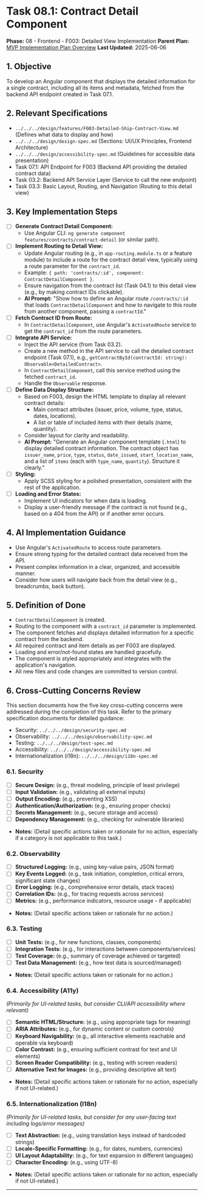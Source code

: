 # Task 08.1: Contract Detail Component

**Phase:** 08 - Frontend - F003: Detailed View Implementation
**Parent Plan:** [MVP Implementation Plan Overview](../00-mvp-implementation-plan-overview.md)
**Last Updated:** 2025-06-06

## 1. Objective

To develop an Angular component that displays the detailed information for a single contract, including all its items and metadata, fetched from the backend API endpoint created in Task 07.1.

## 2. Relevant Specifications

*   `../../../design/features/F003-Detailed-Ship-Contract-View.md` (Defines what data to display and how)
*   `../../../design/design-spec.md` (Sections: UI/UX Principles, Frontend Architecture)
*   `../../../design/accessibility-spec.md` (Guidelines for accessible data presentation)
*   Task 07.1: API Endpoint for F003 (Backend API providing the detailed contract data)
*   Task 03.2: Backend API Service Layer (Service to call the new endpoint)
*   Task 03.3: Basic Layout, Routing, and Navigation (Routing to this detail view)

## 3. Key Implementation Steps

*   [ ] **Generate Contract Detail Component:**
    *   Use Angular CLI: `ng generate component features/contracts/contract-detail` (or similar path).
*   [ ] **Implement Routing to Detail View:**
    *   Update Angular routing (e.g., in `app-routing.module.ts` or a feature module) to include a route for the contract detail view, typically using a route parameter for the `contract_id`.
    *   Example: `{ path: 'contracts/:id', component: ContractDetailComponent }`.
    *   Ensure navigation from the contract list (Task 04.1) to this detail view (e.g., by making contract IDs clickable).
    *   **AI Prompt:** "Show how to define an Angular route `/contracts/:id` that loads `ContractDetailComponent` and how to navigate to this route from another component, passing a `contractId`."
*   [ ] **Fetch Contract ID from Route:**
    *   In `ContractDetailComponent`, use Angular's `ActivatedRoute` service to get the `contract_id` from the route parameters.
*   [ ] **Integrate API Service:**
    *   Inject the API service (from Task 03.2).
    *   Create a new method in the API service to call the detailed contract endpoint (Task 07.1), e.g., `getContractById(contractId: string): Observable<DetailedContract>`.
    *   In `ContractDetailComponent`, call this service method using the fetched `contract_id`.
    *   Handle the `Observable` response.
*   [ ] **Define Data Display Structure:**
    *   Based on F003, design the HTML template to display all relevant contract details:
        *   Main contract attributes (issuer, price, volume, type, status, dates, locations).
        *   A list or table of included items with their details (name, quantity).
    *   Consider layout for clarity and readability.
    *   **AI Prompt:** "Generate an Angular component template (`.html`) to display detailed contract information. The contract object has `issuer_name`, `price`, `type`, `status`, `date_issued`, `start_location_name`, and a list of `items` (each with `type_name`, `quantity`). Structure it clearly."
*   [ ] **Styling:**
    *   Apply SCSS styling for a polished presentation, consistent with the rest of the application.
*   [ ] **Loading and Error States:**
    *   Implement UI indicators for when data is loading.
    *   Display a user-friendly message if the contract is not found (e.g., based on a 404 from the API) or if another error occurs.

## 4. AI Implementation Guidance

*   Use Angular's `ActivatedRoute` to access route parameters.
*   Ensure strong typing for the detailed contract data received from the API.
*   Present complex information in a clear, organized, and accessible manner.
*   Consider how users will navigate back from the detail view (e.g., breadcrumbs, back button).

## 5. Definition of Done

*   `ContractDetailComponent` is created.
*   Routing to the component with a `contract_id` parameter is implemented.
*   The component fetches and displays detailed information for a specific contract from the backend.
*   All required contract and item details as per F003 are displayed.
*   Loading and error/not-found states are handled gracefully.
*   The component is styled appropriately and integrates with the application's navigation.
*   All new files and code changes are committed to version control.

## 6. Cross-Cutting Concerns Review

This section documents how the five key cross-cutting concerns were addressed during the completion of this task. Refer to the primary specification documents for detailed guidance:
*   Security: `../../../design/security-spec.md`
*   Observability: `../../../design/observability-spec.md`
*   Testing: `../../../design/test-spec.md`
*   Accessibility: `../../../design/accessibility-spec.md`
*   Internationalization (i18n): `../../../design/i18n-spec.md`

### 6.1. Security
*   [ ] **Secure Design:** (e.g., threat modeling, principle of least privilege)
*   [ ] **Input Validation:** (e.g., validating all external inputs)
*   [ ] **Output Encoding:** (e.g., preventing XSS)
*   [ ] **Authentication/Authorization:** (e.g., ensuring proper checks)
*   [ ] **Secrets Management:** (e.g., secure storage and access)
*   [ ] **Dependency Management:** (e.g., checking for vulnerable libraries)
*   **Notes:** (Detail specific actions taken or rationale for no action, especially if a category is not applicable to this task.)

### 6.2. Observability
*   [ ] **Structured Logging:** (e.g., using key-value pairs, JSON format)
*   [ ] **Key Events Logged:** (e.g., task initiation, completion, critical errors, significant state changes)
*   [ ] **Error Logging:** (e.g., comprehensive error details, stack traces)
*   [ ] **Correlation IDs:** (e.g., for tracing requests across services)
*   [ ] **Metrics:** (e.g., performance indicators, resource usage - if applicable)
*   **Notes:** (Detail specific actions taken or rationale for no action.)

### 6.3. Testing
*   [ ] **Unit Tests:** (e.g., for new functions, classes, components)
*   [ ] **Integration Tests:** (e.g., for interactions between components/services)
*   [ ] **Test Coverage:** (e.g., summary of coverage achieved or targeted)
*   [ ] **Test Data Management:** (e.g., how test data is sourced/managed)
*   **Notes:** (Detail specific actions taken or rationale for no action.)

### 6.4. Accessibility (A11y)
*(Primarily for UI-related tasks, but consider CLI/API accessibility where relevant)*
*   [ ] **Semantic HTML/Structure:** (e.g., using appropriate tags for meaning)
*   [ ] **ARIA Attributes:** (e.g., for dynamic content or custom controls)
*   [ ] **Keyboard Navigability:** (e.g., all interactive elements reachable and operable via keyboard)
*   [ ] **Color Contrast:** (e.g., ensuring sufficient contrast for text and UI elements)
*   [ ] **Screen Reader Compatibility:** (e.g., testing with screen readers)
*   [ ] **Alternative Text for Images:** (e.g., providing descriptive alt text)
*   **Notes:** (Detail specific actions taken or rationale for no action, especially if not UI-related.)

### 6.5. Internationalization (I18n)
*(Primarily for UI-related tasks, but consider for any user-facing text including logs/error messages)*
*   [ ] **Text Abstraction:** (e.g., using translation keys instead of hardcoded strings)
*   [ ] **Locale-Specific Formatting:** (e.g., for dates, numbers, currencies)
*   [ ] **UI Layout Adaptability:** (e.g., for text expansion in different languages)
*   [ ] **Character Encoding:** (e.g., using UTF-8)
*   **Notes:** (Detail specific actions taken or rationale for no action, especially if not UI-related.)

---
<!-- This section should be placed before any final "Task Completion Checklist" or similar concluding remarks. -->
